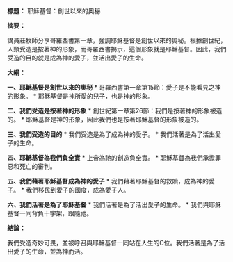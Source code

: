 **標題：** 耶穌基督：創世以來的奧秘

**摘要：**

講員莊牧師分享哥羅西書第一章，強調耶穌基督是創世以來的奧秘。根據創世紀，人類受造是按著神的形象，而哥羅西書揭示，這個形象就是耶穌基督。因此，我們受造的目的就是成為神的愛子，並活出愛子的生命。

**大綱：**

**一、耶穌基督是創世以來的奧秘**
    * 哥羅西書第一章第15節：愛子是不能看見之神的形象。
    * 耶穌基督是神所愛的兒子，也是神的形象。

**二、我們受造是按著神的形象**
    * 創世紀第一章第26節：我們是按著神的形象被造的。
    * 耶穌基督是神的形象，因此我們也是按著耶穌基督的形象被造的。

**三、我們受造的目的**
    * 我們受造是為了成為神的愛子。
    * 我們活著是為了活出愛子的生命。

**四、耶穌基督為我們負全責**
    * 上帝為祂的創造負全責。
    * 耶穌基督為我們承擔罪惡和死亡的審判。

**五、我們藉著耶穌基督成為神的愛子**
    * 我們藉著耶穌基督的救贖，成為神的愛子。
    * 我們移民到愛子的國度，成為愛子人。

**六、我們活著是為了耶穌基督**
    * 我們活著是為了活出愛子的生命。
    * 我們與耶穌基督一同背負十字架，跟隨祂。

**結論：**

我們受造奇妙可畏，並被呼召與耶穌基督一同站在人生的C位。我們活著是為了活出愛子的生命，並為神而活。